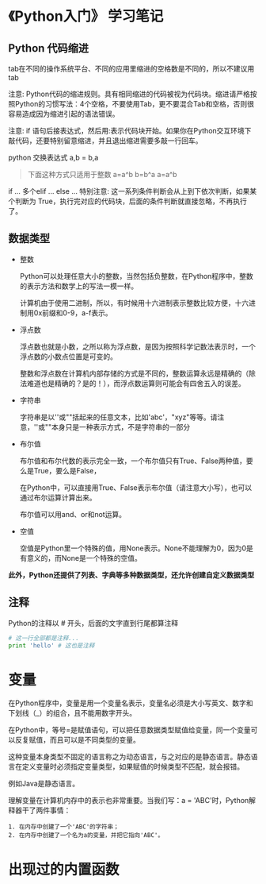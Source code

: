 # 《Python入门》 学习笔记


## Python 代码缩进

tab在不同的操作系统平台、不同的应用里缩进的空格数是不同的，所以不建议用tab

注意: Python代码的缩进规则。具有相同缩进的代码被视为代码块。缩进请严格按照Python的习惯写法：4个空格，不要使用Tab，更不要混合Tab和空格，否则很容易造成因为缩进引起的语法错误。

注意: if 语句后接表达式，然后用:表示代码块开始。如果你在Python交互环境下敲代码，还要特别留意缩进，并且退出缩进需要多敲一行回车。

python 交换表达式 a,b = b,a

> 下面这种方式只适用于整数
> a=a^b
> b=b^a
> a=a^b

 if ... 多个elif ... else ...
特别注意: 这一系列条件判断会从上到下依次判断，如果某个判断为 True，执行完对应的代码块，后面的条件判断就直接忽略，不再执行了。

## 数据类型

* 整数

  Python可以处理任意大小的整数，当然包括负整数，在Python程序中，整数的表示方法和数学上的写法一模一样。

  计算机由于使用二进制，所以，有时候用十六进制表示整数比较方便，十六进制用0x前缀和0-9，a-f表示。
* 浮点数

  浮点数也就是小数，之所以称为浮点数，是因为按照科学记数法表示时，一个浮点数的小数点位置是可变的。

  整数和浮点数在计算机内部存储的方式是不同的，整数运算永远是精确的（除法难道也是精确的？是的！），而浮点数运算则可能会有四舍五入的误差。

* 字符串

  字符串是以''或""括起来的任意文本，比如'abc'，"xyz"等等。请注意，''或""本身只是一种表示方式，不是字符串的一部分

* 布尔值

  布尔值和布尔代数的表示完全一致，一个布尔值只有True、False两种值，要么是True，要么是False，

  在Python中，可以直接用True、False表示布尔值（请注意大小写），也可以通过布尔运算计算出来。

  布尔值可以用and、or和not运算。

* 空值

  空值是Python里一个特殊的值，用None表示。None不能理解为0，因为0是有意义的，而None是一个特殊的空值。

**此外，Python还提供了列表、字典等多种数据类型，还允许创建自定义数据类型**

## 注释

Python的注释以 # 开头，后面的文字直到行尾都算注释

```Python
# 这一行全部都是注释...
print 'hello' # 这也是注释
```

# 变量

在Python程序中，变量是用一个变量名表示，变量名必须是大小写英文、数字和下划线（\_）的组合，且不能用数字开头。


在Python中，等号=是赋值语句，可以把任意数据类型赋值给变量，同一个变量可以反复赋值，而且可以是不同类型的变量。

这种变量本身类型不固定的语言称之为动态语言，与之对应的是静态语言。静态语言在定义变量时必须指定变量类型，如果赋值的时候类型不匹配，就会报错。

例如Java是静态语言。


理解变量在计算机内存中的表示也非常重要。当我们写：a = 'ABC'时，Python解释器干了两件事情：

```
1. 在内存中创建了一个'ABC'的字符串；
2. 在内存中创建了一个名为a的变量，并把它指向'ABC'。
```














# 出现过的内置函数
